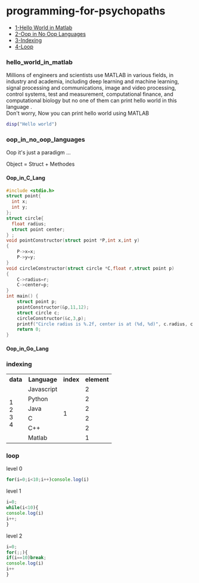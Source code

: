 # programming-for-psychopaths 
  
- [1-Hello World in Matlab](#hello_world_in_matlab)
- [2-Oop in No Oop Languages](#oop_in_no_oop_languages)   
- [3-Indexing](#indexing) 
- [4-Loop](#loop)   
### hello_world_in_matlab     
 
Millions of engineers and scientists use MATLAB in various fields, in industry and academia, including deep learning and machine learning, signal processing and communications, image and video processing, control systems, test and measurement, computational finance, and computational biology but no one of them can print hello world in this language .</br>
Don't worry, Now you can print hello world using MATLAB 
  
```matlab       
disp("Hello world")  
```  

### oop_in_no_oop_languages

Oop it's just a paradigm ... </br>

Object = Struct + Methodes 

#### Oop_in_C_Lang

```c
#include <stdio.h>
struct point{
  int x;
  int y;
};
struct circle{
  float radius;
  struct point center;
} ; 
void pointConstructor(struct point *P,int x,int y)
{
    P->x=x;
    P->y=y;
}
void circleConstructor(struct circle *C,float r,struct point p)
{
    C->radius=r;
    C->center=p;
}
int main() {
    struct point p;
    pointConstructor(&p,11,12);   
    struct circle c;
    circleConstructor(&c,3,p);
    printf("Circle radius is %.2f, center is at (%d, %d)", c.radius, c.center.x, c.center.y);
    return 0;
}
``` 

#### Oop_in_Go_Lang


### indexing

<table>
<tr>
<th>data</th>
<th>Language</th>
<th>index</th>
<th>element</th>
</tr>
<tr>
<td rowspan=6>1<br>2<br>3<br>4<br></td>
<td>Javascript</td>
<td rowspan=6>1</td>
<td>2</td>
</tr>
<tr>
<td>Python</td>
<td>2</td>
</tr>
<tr>
<td>Java</td>
<td>2</td>
</tr>
<tr>
<td>C</td>
<td>2</td>
</tr>
<tr>
<td>C++</td>
<td>2</td>
</tr>
<tr>
<td>Matlab</td>
<td>1</td>
</tr>
</table>

### loop

level 0 

```javascript 
for(i=0;i<10;i++)console.log(i)
```
level 1

```javascript 
i=0;
while(i<10){
console.log(i)
i++;
}
```
level 2

```javascript 
i=0;
for(;;){
if(i==10)break;
console.log(i)
i++
}
```



